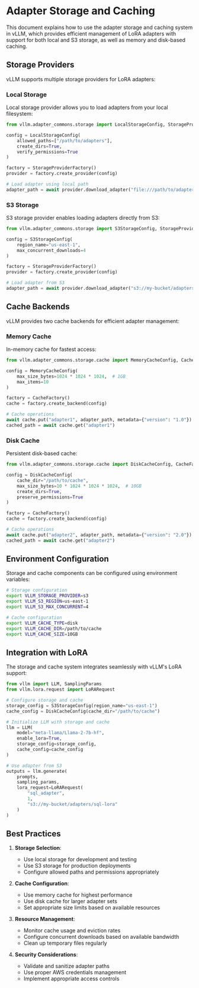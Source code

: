 # Adapter Storage and Caching

This document explains how to use the adapter storage and caching system in vLLM, which provides efficient management of LoRA adapters with support for both local and S3 storage, as well as memory and disk-based caching.

## Storage Providers

vLLM supports multiple storage providers for LoRA adapters:

### Local Storage

Local storage provider allows you to load adapters from your local filesystem:

```python
from vllm.adapter_commons.storage import LocalStorageConfig, StorageProviderFactory

config = LocalStorageConfig(
    allowed_paths=["/path/to/adapters"],
    create_dirs=True,
    verify_permissions=True
)

factory = StorageProviderFactory()
provider = factory.create_provider(config)

# Load adapter using local path
adapter_path = await provider.download_adapter("file:///path/to/adapters/my-adapter")
```

### S3 Storage

S3 storage provider enables loading adapters directly from S3:

```python
from vllm.adapter_commons.storage import S3StorageConfig, StorageProviderFactory

config = S3StorageConfig(
    region_name="us-east-1",
    max_concurrent_downloads=4
)

factory = StorageProviderFactory()
provider = factory.create_provider(config)

# Load adapter from S3
adapter_path = await provider.download_adapter("s3://my-bucket/adapters/my-adapter")
```

## Cache Backends

vLLM provides two cache backends for efficient adapter management:

### Memory Cache

In-memory cache for fastest access:

```python
from vllm.adapter_commons.storage.cache import MemoryCacheConfig, CacheFactory

config = MemoryCacheConfig(
    max_size_bytes=1024 * 1024 * 1024,  # 1GB
    max_items=10
)

factory = CacheFactory()
cache = factory.create_backend(config)

# Cache operations
await cache.put("adapter1", adapter_path, metadata={"version": "1.0"})
cached_path = await cache.get("adapter1")
```

### Disk Cache

Persistent disk-based cache:

```python
from vllm.adapter_commons.storage.cache import DiskCacheConfig, CacheFactory

config = DiskCacheConfig(
    cache_dir="/path/to/cache",
    max_size_bytes=10 * 1024 * 1024 * 1024,  # 10GB
    create_dirs=True,
    preserve_permissions=True
)

factory = CacheFactory()
cache = factory.create_backend(config)

# Cache operations
await cache.put("adapter2", adapter_path, metadata={"version": "2.0"})
cached_path = await cache.get("adapter2")
```

## Environment Configuration

Storage and cache components can be configured using environment variables:

```bash
# Storage configuration
export VLLM_STORAGE_PROVIDER=s3
export VLLM_S3_REGION=us-east-1
export VLLM_S3_MAX_CONCURRENT=4

# Cache configuration
export VLLM_CACHE_TYPE=disk
export VLLM_CACHE_DIR=/path/to/cache
export VLLM_CACHE_SIZE=10GB
```

## Integration with LoRA

The storage and cache system integrates seamlessly with vLLM's LoRA support:

```python
from vllm import LLM, SamplingParams
from vllm.lora.request import LoRARequest

# Configure storage and cache
storage_config = S3StorageConfig(region_name="us-east-1")
cache_config = DiskCacheConfig(cache_dir="/path/to/cache")

# Initialize LLM with storage and cache
llm = LLM(
    model="meta-llama/Llama-2-7b-hf",
    enable_lora=True,
    storage_config=storage_config,
    cache_config=cache_config
)

# Use adapter from S3
outputs = llm.generate(
    prompts,
    sampling_params,
    lora_request=LoRARequest(
        "sql_adapter",
        1,
        "s3://my-bucket/adapters/sql-lora"
    )
)
```

## Best Practices

1. **Storage Selection**:
   - Use local storage for development and testing
   - Use S3 storage for production deployments
   - Configure allowed paths and permissions appropriately

2. **Cache Configuration**:
   - Use memory cache for highest performance
   - Use disk cache for larger adapter sets
   - Set appropriate size limits based on available resources

3. **Resource Management**:
   - Monitor cache usage and eviction rates
   - Configure concurrent downloads based on available bandwidth
   - Clean up temporary files regularly

4. **Security Considerations**:
   - Validate and sanitize adapter paths
   - Use proper AWS credentials management
   - Implement appropriate access controls 